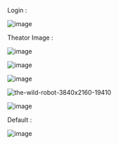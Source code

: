 
Login :

![image](https://github.com/user-attachments/assets/691b9af8-5dee-44d3-8715-e8f8d7ecbd32)


Theator Image :

![image](https://github.com/user-attachments/assets/f47e95a3-0d3c-4f50-a84f-782fa84e736c)

![image](https://github.com/user-attachments/assets/e13026ab-9b29-44bc-8995-14e2ee470df7)


![image](https://github.com/user-attachments/assets/73c645ec-e742-46d9-940d-5c8b892d2d22)


![the-wild-robot-3840x2160-19410](https://github.com/user-attachments/assets/01a9c07d-75cc-4531-b720-1a6ece016484)

![image](https://github.com/user-attachments/assets/ceebbe72-b926-414a-b076-29572856b321)



Default :

![image](https://github.com/user-attachments/assets/eea04eb6-fdb8-477f-99b8-e4b2150c7421)
